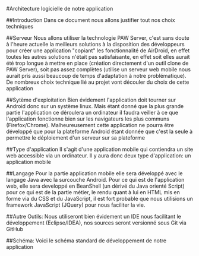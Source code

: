 #Architecture logicielle de notre application

##Introduction
Dans ce document nous allons justifier tout nos choix techniques

##Serveur
Nous allons utiliser la technologie PAW Server, c'est sans doute à l'heure actuelle la meilleurs solutions à la disposition des développeurs pour créer une application "copiant" les fonctionnalité de AirDroid, en effet toutes les autres solutions n'était pas satisfaisante, en effet soit elles aurait été trop longue à mettre en place (création directement d'un outil clone de PAW Server), soit pas assez complètes (utilise un serveur web mobile nous aurait pris aussi beaucoup de temps d'adaptation à notre problématique). De nombreux choix technique lié au projet vont découler du choix de cette application

##Sytème d'exploitation
Bien évidement l'application doit tourner sur Android donc sur un système linux. Mais étant donné que la plus grande partie l'application ce déroulera un ordinateur il faudra veiller à ce que l'application fonctionne bien sur les navigateurs les plus communs (Firefox/Chrome). Malheureusement cette application ne pourra être développé que pour la plateforme Android étant donnée que c'est la seule à permettre le déploiement d'un serveur sur sa plateforme

##Type d'application
Il s'agit d'une application mobile qui contiendra un site web accessible via un ordinateur. Il y aura donc deux type d'application: un application mobile

##Langage
Pour la partie application mobile elle sera développé avec le langage Java avec la surcouche Android. Pour ce qui est de l'application web, elle sera developpé en BeanShell (un dérivé du Java orienté Script) pour ce qui est de la partie métier, le rendu quant à lui en HTML mis en forme via du CSS et du JavaScript, il est fort probable que nous utilisions un framework JavaScript (JQuery) pour nous faciliter la vie.

##Autre Outils:
Nous utiliseront bien évidement un IDE nous facilitant le développement (Eclipse/IDEA), nos sources seront versionné sous Git via GitHub

##Schéma:
Voici le schéma standard de développement de notre application
